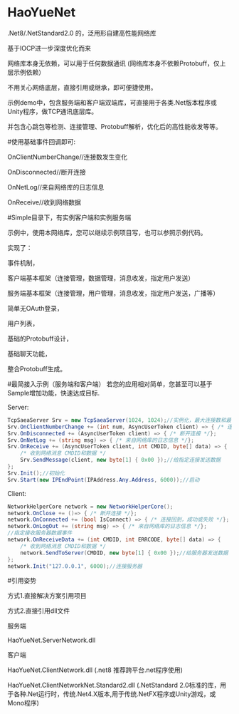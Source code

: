 # HaoYueNet

.Net8/.NetStandard2.0 的，泛用形自建高性能网络库

基于IOCP进一步深度优化而来

网络库本身无依赖，可以用于任何数据通讯 (网络库本身不依赖Protobuff，仅上层示例依赖）

不用关心网络底层，直接引用或继承，即可便捷使用。

示例demo中，包含服务端和客户端双端库，可直接用于各类.Net版本程序或Unity程序，做TCP通讯底层库。

并包含心跳包等检测、连接管理、Protobuff解析，优化后的高性能收发等等。

#使用基础事件回调即可:

OnClientNumberChange//连接数发生变化

OnDisconnected//断开连接

OnNetLog//来自网络库的日志信息

OnReceive//收到网络数据

#Simple目录下，有实例客户端和实例服务端

示例中，使用本网络库，您可以继续示例项目写，也可以参照示例代码。

实现了：

事件机制，

客户端基本框架（连接管理，数据管理，消息收发，指定用户发送）

服务端基本框架（连接管理，用户管理，消息收发，指定用户发送，广播等）

简单无OAuth登录，

用户列表，

基础的Protobuff设计，

基础聊天功能，

整合Protobuff生成。

#最简接入示例（服务端和客户端）
若您的应用相对简单，您甚至可以基于Sample增加功能，快速达成目标.

Server:

```csharp
TcpSaeaServer Srv = new TcpSaeaServer(1024, 1024);//实例化，最大连接数和最大接收字节数
Srv.OnClientNumberChange += (int num, AsyncUserToken client) => { /* 连接数发生变化*/};
Srv.OnDisconnected += (AsyncUserToken client) => { /* 断开连接 */};
Srv.OnNetLog += (string msg) => { /* 来自网络库的日志信息 */};
Srv.OnReceive += (AsyncUserToken client, int CMDID, byte[] data) => {
    /* 收到网络消息 CMDID和数据 */
    Srv.SendMessage(client, new byte[1] { 0x00 });//给指定连接发送数据
};
Srv.Init();//初始化
Srv.Start(new IPEndPoint(IPAddress.Any.Address, 6000));//启动
```


Client:

```csharp
NetworkHelperCore network = new NetworkHelperCore();
network.OnClose += ()=> { /* 断开连接 */}; 
network.OnConnected += (bool IsConnect) => { /* 连接回到，成功或失败 */};
network.OnLogOut += (string msg) => { /* 来自网络库的日志信息 */};
//指定接收服务器数据事件
network.OnReceiveData += (int CMDID, int ERRCODE, byte[] data) => {
    /* 收到网络消息 CMDID和数据 */
    network.SendToServer(CMDID, new byte[1] { 0x00 });//给服务器发送数据
};
network.Init("127.0.0.1", 6000);//连接服务器
```


#引用姿势

方式1.直接解决方案引用项目

方式2.直接引用dll文件

服务端

HaoYueNet.ServerNetwork.dll 

客户端

HaoYueNet.ClientNetwork.dll (.net8 推荐跨平台.net程序使用)

HaoYueNet.ClientNetworkNet.Standard2.dll (.NetStandard 2.0标准的库，用于各种.Net运行时，传统.Net4.X版本,用于传统.NetFX程序或Unity游戏，或Mono程序)
